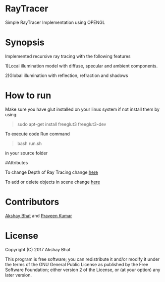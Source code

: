 # RayTracer

Simple RayTracer Implementation using OPENGL

# Synopsis

Implemented recursive ray tracing with the following features

1)Local illumination model with diffuse, specular and ambient components.

2)Global illumination with reflection, refraction and shadows

# How to run

Make sure you have glut installed on your linux system if not install them by using 

>sudo apt-get install freeglut3 freeglut3-dev

To execute code Run command 

>bash run.sh 

in your source folder

#Attributes

To change Depth of Ray Tracing change [here]( https://github.com/akshubhat/Graphics/blob/master/RayTracer/RayTracer.h#L3)

To add or delete objects in scene change [here](https://github.com/akshubhat/Graphics/blob/master/RayTracer/Scene.cpp#L118)

# Contributors

[Akshay Bhat](http://www.iitd.ac.in/~cs1120213) and [Praveen Kumar](http://www.iitd.ac.in/~mt5120611)

# License

Copyright (C) 2017  Akshay Bhat

This program is free software; you can redistribute it and/or modify it under the terms of the GNU General Public License as published by the Free Software Foundation; either version 2 of the License, or (at your option) any later version.
